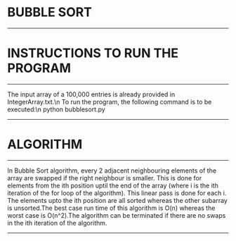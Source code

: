 # BUBBLE SORT
------------------------------------
# INSTRUCTIONS TO RUN THE PROGRAM
------------------------------------

The input array of a 100,000 entries is already provided in IntegerArray.txt.\n
To run the program, the following command is to be executed:\n
          python bubblesort.py


------------------------------------
# ALGORITHM
------------------------------------

In Bubble Sort algorithm, every 2 adjacent neighbouring elements of the array
are swapped if the right neighbour is smaller. This is done for elements from the
ith position uptil the end of the array (where i is the ith iteration of the for
loop of the algorithm). This linear pass is done for each i. The elements upto
the ith position are all sorted whereas the other subarray is unsorted.The best
case run time of this algorithm is O(n) whereas the worst case is O(n^2).The
algorithm can be terminated if there are no swaps in the ith iteration of the
algorithm.


------------------------------------  
